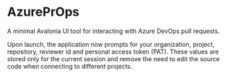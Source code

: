 # AzurePrOps

A minimal Avalonia UI tool for interacting with Azure DevOps pull requests.

Upon launch, the application now prompts for your organization, project, repository, reviewer id and personal access token (PAT). These values are stored only for the current session and remove the need to edit the source code when connecting to different projects.
